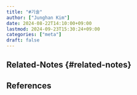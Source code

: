 ```yaml
---
title: "#기술"
author: ["Junghan Kim"]
date: 2024-08-22T14:10:00+09:00
lastmod: 2024-09-23T15:30:24+09:00
categories: ["meta"]
draft: false
---
```


## Related-Notes {#related-notes}

## References

<style>.csl-entry{text-indent: -1.5em; margin-left: 1.5em;}</style><div class="csl-bib-body">
</div>
